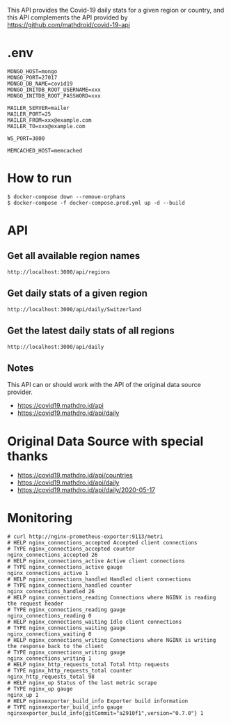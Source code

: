 This API provides the Covid-19 daily stats for a given region or country, and this API complements the API provided by https://github.com/mathdroid/covid-19-api

# .env

```
MONGO_HOST=mongo
MONGO_PORT=27017
MONGO_DB_NAME=covid19
MONGO_INITDB_ROOT_USERNAME=xxx
MONGO_INITDB_ROOT_PASSWORD=xxx

MAILER_SERVER=mailer
MAILER_PORT=25
MAILER_FROM=xxx@example.com
MAILER_TO=xxx@example.com

WS_PORT=3000

MEMCACHED_HOST=memcached
```

# How to run

```
$ docker-compose down --remove-orphans
$ docker-compose -f docker-compose.prod.yml up -d --build
```

# API

## Get all available region names

```
http://localhost:3000/api/regions
```

## Get daily stats of a given region

```
http://localhost:3000/api/daily/Switzerland
```

## Get the latest daily stats of all regions

```
http://localhost:3000/api/daily
```

## Notes

This API can or should work with the API of the original data source provider.

- https://covid19.mathdro.id/api
- https://covid19.mathdro.id/api/daily

# Original Data Source with special thanks

- https://covid19.mathdro.id/api/countries
- https://covid19.mathdro.id/api/daily
- https://covid19.mathdro.id/api/daily/2020-05-17

# Monitoring

```
# curl http://nginx-prometheus-exporter:9113/metri
# HELP nginx_connections_accepted Accepted client connections
# TYPE nginx_connections_accepted counter
nginx_connections_accepted 26
# HELP nginx_connections_active Active client connections
# TYPE nginx_connections_active gauge
nginx_connections_active 1
# HELP nginx_connections_handled Handled client connections
# TYPE nginx_connections_handled counter
nginx_connections_handled 26
# HELP nginx_connections_reading Connections where NGINX is reading the request header
# TYPE nginx_connections_reading gauge
nginx_connections_reading 0
# HELP nginx_connections_waiting Idle client connections
# TYPE nginx_connections_waiting gauge
nginx_connections_waiting 0
# HELP nginx_connections_writing Connections where NGINX is writing the response back to the client
# TYPE nginx_connections_writing gauge
nginx_connections_writing 1
# HELP nginx_http_requests_total Total http requests
# TYPE nginx_http_requests_total counter
nginx_http_requests_total 98
# HELP nginx_up Status of the last metric scrape
# TYPE nginx_up gauge
nginx_up 1
# HELP nginxexporter_build_info Exporter build information
# TYPE nginxexporter_build_info gauge
nginxexporter_build_info{gitCommit="a2910f1",version="0.7.0"} 1
```
